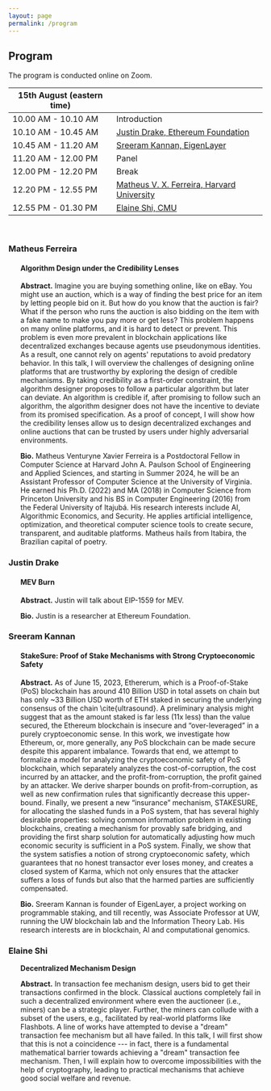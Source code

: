 ```yaml
---
layout: page
permalink: /program
---
```


## Program
The program is conducted online on Zoom.


| 15th August (eastern time)         |              |
| ------------------- | ------------ |
| 10.00 AM - 10.10 AM | Introduction |
| 10.10 AM - 10.45 AM | [Justin Drake, Ethereum Foundation](#justin-drake) |
| 10.45 AM - 11.20 AM | [Sreeram Kannan, EigenLayer](#sreeram-kannan) |
| 11.20 AM - 12.00 PM | Panel | 
| 12.00 PM - 12.20 PM | Break | 
| 12.20 PM - 12.55 PM | [Matheus V. X. Ferreira, Harvard University](#matheus-ferreira) |
| 12.55 PM - 01.30 PM | [Elaine Shi, CMU](#elaine-shi) |


<br>

### Matheus Ferreira

<ul>
  <h4> Algorithm Design under the Credibility Lenses </h4>
  </ul>
<ul>
  <b>Abstract.</b> Imagine you are buying something online, like on eBay. You might use an auction, which is a way of finding the best price for an item by letting people bid on it. But how do you know that the auction is fair? What if the person who runs the auction is also bidding on the item with a fake name to make you pay more or get less? This problem happens on many online platforms, and it is hard to detect or prevent. This problem is even more prevalent in blockchain applications like decentralized exchanges because agents use pseudonymous identities. As a result, one cannot rely on agents' reputations to avoid predatory behavior. In this talk, I will overview the challenges of designing online platforms that are trustworthy by exploring the design of credible mechanisms. By taking credibility as a first-order constraint, the algorithm designer proposes to follow a particular algorithm but later can deviate. An algorithm is credible if, after promising to follow such an algorithm, the algorithm designer does not have the incentive to deviate from its promised specification. As a proof of concept, I will show how the credibility lenses allow us to design decentralized exchanges and online auctions that can be trusted by users under highly adversarial environments.

  </ul>

  <ul>
  <b>Bio.</b> Matheus Venturyne Xavier Ferreira is a Postdoctoral Fellow in Computer Science at Harvard John A. Paulson School of Engineering and Applied Sciences, and starting in Summer 2024, he will be an Assistant Professor of Computer Science at the University of Virginia. He earned his Ph.D. (2022) and MA (2018) in Computer Science from Princeton University and his BS in Computer Engineering (2016) from the Federal University of Itajubá. His research interests include AI, Algorithmic Economics, and Security. He applies artificial intelligence, optimization, and theoretical computer science tools to create secure, transparent, and auditable platforms. Matheus hails from Itabira, the Brazilian capital of poetry.
</ul>
    
### Justin Drake
<ul>
<h4> MEV Burn </h4>
</ul>
<ul>
  <b>Abstract.</b> Justin will talk about EIP-1559 for MEV.
</ul>

<ul>
  <b>Bio.</b> Justin is a researcher at Ethereum Foundation.
</ul>

### Sreeram Kannan
<ul>
<h4> StakeSure: Proof of Stake Mechanisms with Strong Cryptoeconomic Safety</h4>
  </ul>

<ul>
<b>Abstract.</b> As of June 15, 2023, Ethererum, which is a Proof-of-Stake (PoS) blockchain has around 410 Billion USD in total assets on chain but has only ~33 Billion USD worth of ETH staked in securing the underlying consensus of the chain \cite{ultrasound}. A preliminary analysis might suggest that as the amount staked is far less (11x less) than the value secured, the Ethereum blockchain is insecure and “over-leveraged” in a purely cryptoeconomic sense. In this work, we investigate how Ethereum, or, more generally, any PoS blockchain can be made secure despite this apparent imbalance. Towards that end, we attempt to formalize a model for analyzing the cryptoeconomic safety of PoS blockchain, which separately analyzes the cost-of-corruption, the cost incurred by an attacker, and the profit-from-corruption, the profit gained by an attacker. We derive sharper bounds on profit-from-corruption, as well as new confirmation rules that significantly decrease this upper-bound. Finally, we present a new “insurance” mechanism, STAKESURE, for allocating the slashed funds in a PoS system, that has several highly desirable properties: solving common information problem in existing blockchains, creating a mechanism for provably safe bridging, and providing the first sharp solution for automatically adjusting how much economic security is sufficient in a PoS system. Finally, we show that the system satisfies a notion of strong cryptoeconomic safety, which guarantees that no honest transactor ever loses money, and creates a closed system of Karma, which not only ensures that the attacker suffers a loss of funds but also that the harmed parties are sufficiently compensated.
  </ul>

<ul>
<b>Bio.</b> Sreeram Kannan is founder of EigenLayer, a project working on programmable staking, and till recently, was Associate Professor at UW, running the UW blockchain lab and the Information Theory Lab. His research interests are in blockchain, AI and computational genomics. 
  </ul>

### Elaine Shi

<ul>
<b>Decentralized Mechanism Design</b>
</ul>

<ul>
<b>Abstract.</b> In transaction fee mechanism design, users bid to get their transactions confirmed in the block. Classical auctions completely fail in such a decentralized environment where even the auctioneer (i.e., miners) can be a strategic player. Further, the miners can collude with a subset of the users, e.g., facilitated by real-world platforms like Flashbots. A line of works have attempted to devise a "dream" transaction fee mechanism but all have failed. In this talk, I will first show that this is not a coincidence --- in fact, there is a fundamental mathematical barrier towards achieving a "dream" transaction fee mechanism. Then, I will explain how to overcome impossibilities with the help of cryptography, leading to practical mechanisms that achieve good social welfare and revenue.
</ul>
